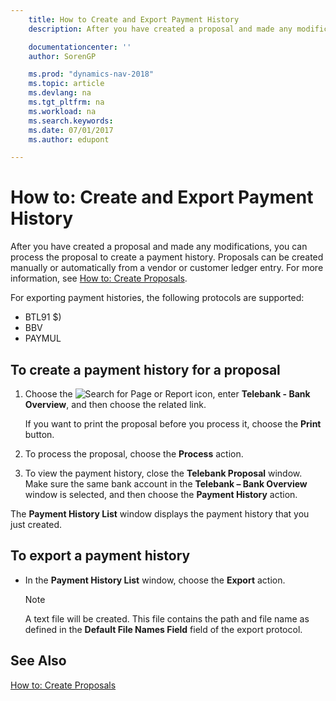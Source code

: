 ```yaml
---
    title: How to Create and Export Payment History
    description: After you have created a proposal and made any modifications, you can process the proposal to create a payment history. Proposals can be created manually or automatically from a vendor or customer ledger entry.

    documentationcenter: ''
    author: SorenGP

    ms.prod: "dynamics-nav-2018"
    ms.topic: article
    ms.devlang: na
    ms.tgt_pltfrm: na
    ms.workload: na
    ms.search.keywords:
    ms.date: 07/01/2017
    ms.author: edupont

---
```

# How to: Create and Export Payment History
After you have created a proposal and made any modifications, you can process the proposal to create a payment history. Proposals can be created manually or automatically from a vendor or customer ledger entry. For more information, see [How to: Create Proposals](how-to-create-proposals.md).  

 For exporting payment histories, the following protocols are supported:  

- BTL91 $)  
- BBV  
- PAYMUL  

## To create a payment history for a proposal  

1.  Choose the ![Search for Page or Report](../../media/ui-search/search_small.png "Search for Page or Report icon") icon, enter **Telebank - Bank Overview**, and then choose the related link.  

    If you want to print the proposal before you process it, choose the **Print** button.  

2.  To process the proposal, choose the **Process** action.  
3.  To view the payment history, close the **Telebank Proposal** window. Make sure the same bank account in the **Telebank – Bank Overview** window is selected, and then choose the **Payment History** action.  

The **Payment History List** window displays the payment history that you just created.  

## To export a payment history  

- In the **Payment History List** window, choose the **Export** action.  

    > [!NOTE]  
    >  A text file will be created. This file contains the path and file name as defined in the **Default File Names Field** field of the export protocol.  

## See Also  
 [How to: Create Proposals](how-to-create-proposals.md)
